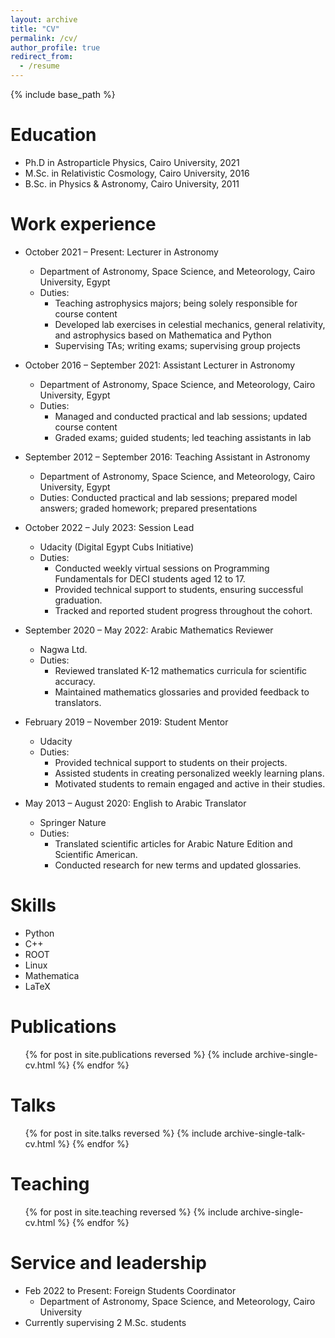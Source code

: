 ```yaml
---
layout: archive
title: "CV"
permalink: /cv/
author_profile: true
redirect_from:
  - /resume
---
```


{% include base_path %}

Education
======
* Ph.D in Astroparticle Physics, Cairo University, 2021
* M.Sc. in Relativistic Cosmology, Cairo University, 2016
* B.Sc. in Physics & Astronomy, Cairo University, 2011

Work experience
======
* October 2021 – Present: Lecturer in Astronomy
  * Department of Astronomy, Space Science, and Meteorology, Cairo University, Egypt
  * Duties:
    * Teaching astrophysics majors; being solely responsible for course content
    * Developed lab exercises in celestial mechanics, general relativity, and astrophysics based on Mathematica and Python
    * Supervising TAs; writing exams; supervising group projects

* October 2016 – September 2021: Assistant Lecturer in Astronomy
  * Department of Astronomy, Space Science, and Meteorology, Cairo University, Egypt
  * Duties:
    * Managed and conducted practical and lab sessions; updated course content
    * Graded exams; guided students; led teaching assistants in lab

* September 2012 – September 2016: Teaching Assistant in Astronomy
  * Department of Astronomy, Space Science, and Meteorology, Cairo University, Egypt
  * Duties: Conducted practical and lab sessions; prepared model answers; graded homework; prepared presentations

* October 2022 – July 2023: Session Lead
  * Udacity (Digital Egypt Cubs Initiative)
  * Duties:
    * Conducted weekly virtual sessions on Programming Fundamentals for DECI students aged 12 to 17.
    * Provided technical support to students, ensuring successful graduation.
    * Tracked and reported student progress throughout the cohort.

* September 2020 – May 2022: Arabic Mathematics Reviewer
  * Nagwa Ltd.
  * Duties:
    * Reviewed translated K-12 mathematics curricula for scientific accuracy.
    * Maintained mathematics glossaries and provided feedback to translators.

* February 2019 – November 2019: Student Mentor
  * Udacity
  * Duties:
    * Provided technical support to students on their projects.
    * Assisted students in creating personalized weekly learning plans.
    * Motivated students to remain engaged and active in their studies.

* May 2013 – August 2020: English to Arabic Translator
  * Springer Nature
  * Duties:
    * Translated scientific articles for Arabic Nature Edition and Scientific American.
    * Conducted research for new terms and updated glossaries.
  
Skills
======
* Python
* C++
* ROOT
* Linux
* Mathematica
* LaTeX

Publications
======
  <ul>{% for post in site.publications reversed %}
    {% include archive-single-cv.html %}
  {% endfor %}</ul>
  
Talks
======
  <ul>{% for post in site.talks reversed %}
    {% include archive-single-talk-cv.html  %}
  {% endfor %}</ul>
  
Teaching
======
  <ul>{% for post in site.teaching reversed %}
    {% include archive-single-cv.html %}
  {% endfor %}</ul>
  
Service and leadership
======
* Feb 2022 to Present: Foreign Students Coordinator
  * Department of Astronomy, Space Science, and Meteorology, Cairo University
* Currently supervising 2 M.Sc. students
